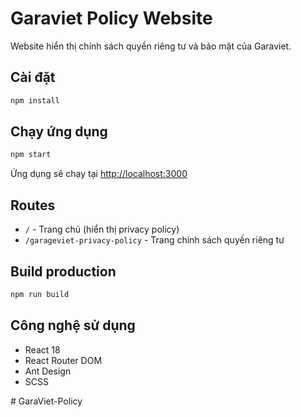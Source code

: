 # Garaviet Policy Website

Website hiển thị chính sách quyền riêng tư và bảo mật của Garaviet.

## Cài đặt

```bash
npm install
```

## Chạy ứng dụng

```bash
npm start
```

Ứng dụng sẽ chạy tại [http://localhost:3000](http://localhost:3000)

## Routes

- `/` - Trang chủ (hiển thị privacy policy)
- `/garageviet-privacy-policy` - Trang chính sách quyền riêng tư

## Build production

```bash
npm run build
```

## Công nghệ sử dụng

- React 18
- React Router DOM
- Ant Design
- SCSS

#   G a r a V i e t - P o l i c y  
 